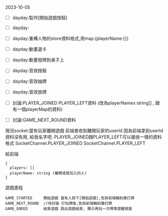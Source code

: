 2023-10-05

- [ ] dayday:製作[開始遊戲按鈕]
- [ ] dayday:
- [ ] dayday:重構人物的store資料格式,用map:{playerName:{}} 

- [ ] dayday:動畫選卡
- [ ] dayday:動畫發牌到桌子上

- [ ] dayday:音效按鈕
- [ ] dayday:音效抽牌
- [ ] dayday:音效放牌

- [ ] 討論:PLAYER_JOINED PLAYER_LEFT資料 (改為playerNames string[] , 跟有一個playerMap的資料)
- [ ] 討論:GAME_NEXT_ROUND資料


現況socket:當有玩家離開遊戲 前端會收到離開玩家的userId
因為前端拿到userId資料沒有用, 給我名字吧.
PLAYER_JOINED跟PLAYER_LEFT可以接收一樣的資料格式
SocketChannel.PLAYER_JOINED
SocketChannel.PLAYER_LEFT

給前端
```
{
  players: []
  playerName: string (離開或是加入的人)
}
```


遊戲進程
```
GAME_STARTED     開始遊戲 當有人按下[開始遊戲],告訴前端輪到誰打牌
GAME_NEXT_ROUND  //待討論 打玩牌後,告訴前端輪到誰打牌
GAME_ENDED       結束遊戲 跳出遊戲結束, 顯示再玩一次嗎等提醒視窗
```

